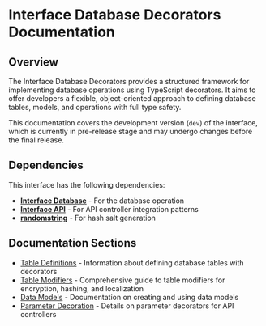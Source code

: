 # Interface Database Decorators Documentation

## Overview

The Interface Database Decorators provides a structured framework for implementing database operations using TypeScript decorators. It aims to offer developers a flexible, object-oriented approach to defining database tables, models, and operations with full type safety.

This documentation covers the development version (`dev`) of the interface, which is currently in pre-release stage and may undergo changes before the final release.

## Dependencies

This interface has the following dependencies:

- [**Interface Database**](https://github.com/AntelopeJS/interface-database) - For the database operation
- [**Interface API**](https://github.com/AntelopeJS/interface-api) - For API controller integration patterns
- [**randomstring**](https://www.npmjs.com/package/randomstring) - For hash salt generation

## Documentation Sections

- [Table Definitions](./2.table-definitions.md) - Information about defining database tables with decorators
- [Table Modifiers](./3.table-modifiers.md) - Comprehensive guide to table modifiers for encryption, hashing, and localization
- [Data Models](./4.data-models.md) - Documentation on creating and using data models
- [Parameter Decoration](./5.parameter-decoration.md) - Details on parameter decorators for API controllers
